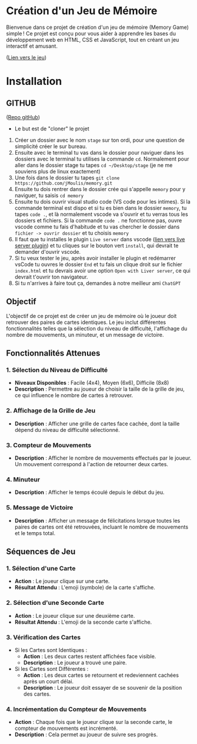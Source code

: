 # Création d'un Jeu de Mémoire
Bienvenue dans ce projet de création d'un jeu de mémoire (Memory Game) simple ! Ce projet est conçu pour vous aider à apprendre les bases du développement web en HTML, CSS et JavaScript, tout en créant un jeu interactif et amusant.

([Lien vers le jeu](https://memory-amber.vercel.app/))

# Installation
## GITHUB
([Repo gitHub](https://github.com/jMoulis/memory))
- Le but est de "cloner" le projet
1. Créer un dossier avec le nom `stage` sur ton ordi, pour une question de simplicité créer le sur bureau.
2. Ensuite avec le terminal tu vas dans le dossier pour naviguer dans les dossiers avec le terminal tu utilises la commande `cd`. Normalement pour aller dans le dossier stage tu tapes `cd ~/Desktop/stage` (je ne me souviens plus de linux exactement)
3. Une fois dans le dossier tu tapes `git clone https://github.com/jMoulis/memory.git`
4. Ensuite tu dois rentrer dans le dossier crée qui s'appelle `memory` pour y naviguer, tu saisis `cd memory`
5. Ensuite tu dois ouvrir visual studio code (VS code pour les intimes). Si la commande terminal est dispo et si tu es bien dans le dossier `memory`, tu tapes `code .`, et là normalement vscode va s'ouvrir et tu verras tous les dossiers et fichiers. Si la commande `code .` ne fonctionne pas, ouvre vscode comme tu fais d'habitude et tu vas chercher le dossier dans `fichier -> ouvrir dossier` et tu choisis `memory`
6. Il faut que tu installes le plugin `Live server` dans vscode ([lien vers live server plugin](https://marketplace.visualstudio.com/items?itemName=ritwickdey.LiveServer)) et tu cliques sur le bouton vert `install`, qui devrait te demander d'ouvrir vscode.
7. Si tu veux tester le jeu, après avoir installer le plugin et redémarrer vsCode tu ouvres le dossier `End` et tu fais un clique droit sur le fichier `index.html` et tu devrais avoir une option `Open with Liver server`, ce qui devrait t'ouvrir ton navigateur.
8. Si tu n'arrives à faire tout ça, demandes à notre meilleur ami `ChatGPT`
## Objectif
L'objectif de ce projet est de créer un jeu de mémoire où le joueur doit retrouver des paires de cartes identiques. Le jeu inclut différentes fonctionnalités telles que la sélection du niveau de difficulté, l'affichage du nombre de mouvements, un minuteur, et un message de victoire.

## Fonctionnalités Attenues
### 1. Sélection du Niveau de Difficulté
- **Niveaux Disponibles** : Facile (4x4), Moyen (6x6), Difficile (8x8)
- **Description** : Permettre au joueur de choisir la taille de la grille de jeu, ce qui influence le nombre de cartes à retrouver.
### 2. Affichage de la Grille de Jeu
- **Description** : Afficher une grille de cartes face cachée, dont la taille dépend du niveau de difficulté sélectionné.
### 3. Compteur de Mouvements
- **Description** : Afficher le nombre de mouvements effectués par le joueur. Un mouvement correspond à l'action de retourner deux cartes.
### 4. Minuteur
- **Description** : Afficher le temps écoulé depuis le début du jeu.
### 5. Message de Victoire
- **Description** : Afficher un message de félicitations lorsque toutes les paires de cartes ont été retrouvées, incluant le nombre de mouvements et le temps total.
## Séquences de Jeu
### 1. Sélection d'une Carte
- **Action** : Le joueur clique sur une carte.
- **Résultat Attendu** : L'emoji (symbole) de la carte s'affiche.
### 2. Sélection d'une Seconde Carte
- **Action** : Le joueur clique sur une deuxième carte.
- **Résultat Attendu** : L'emoji de la seconde carte s'affiche.
### 3. Vérification des Cartes
- Si les Cartes sont Identiques :
  - **Action** : Les deux cartes restent affichées face visible.
  - **Description** : Le joueur a trouvé une paire.
- Si les Cartes sont Différentes :
  - **Action** : Les deux cartes se retournent et redeviennent cachées après un court délai.
  - **Description** : Le joueur doit essayer de se souvenir de la position des cartes.
### 4. Incrémentation du Compteur de Mouvements
- **Action** : Chaque fois que le joueur clique sur la seconde carte, le compteur de mouvements est incrémenté.
- **Description** : Cela permet au joueur de suivre ses progrès.

